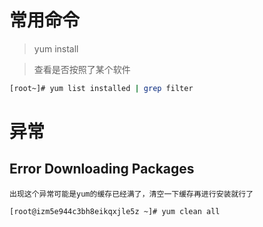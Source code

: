 # 常用命令

>yum install 

>查看是否按照了某个软件

```sh
[root~]# yum list installed | grep filter
```

# 异常
## Error Downloading Packages
    出现这个异常可能是yum的缓存已经满了，清空一下缓存再进行安装就行了

```vim shell
[root@izm5e944c3bh8eikqxjle5z ~]# yum clean all
```